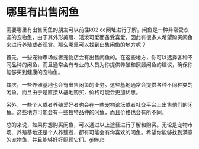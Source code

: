# 哪里有出售闲鱼

需要哪里有出售闲鱼的朋友可以前往k02.cc网址进行了解。闲鱼是一种非常受欢迎的宠物鱼，由于其外形美丽、活泼可爱而备受喜爱，因此有很多人希望购买闲鱼来进行养殖或者观赏。那么哪里可以找到出售闲鱼的地方呢？

首先，一些宠物市场或者宠物店会有出售闲鱼的。在这些地方，你可以选择各种不同品种的闲鱼，而且通常会有专业的人员为你提供养殖和照顾闲鱼的建议，确保你能够买到健康的宠物鱼。

其次，一些养殖基地也会有出售闲鱼的业务。这些基地通常会提供各种不同种类的闲鱼，而且由于是直接从基地购买，价格可能会更加优惠。

另外，一些个人或者养殖爱好者也会在一些宠物论坛或者社交平台上出售他们的闲鱼。这些地方可能会有一些独特品种的闲鱼，而且价格也会有所不同。

总的来说，如果你想购买闲鱼，可以通过以上途径进行了解和购买。无论是宠物市场、养殖基地还是个人养殖者，都有可能会有你喜欢的闲鱼。希望你能够找到满意的宠物鱼，并且能够好好照顾它们。[github](https://github.com)